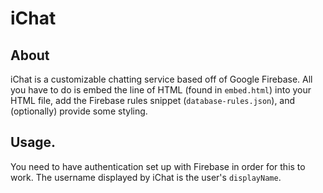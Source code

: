[//]: # (Below are automated headers used by iChat. Please do not change them.)
[//]: # (LATEST-VERSION: 0.1.1)
[//]: # (RELEASE: 3/28/18)
[//]: # (End automated headers.)
# iChat
## About
iChat is a customizable chatting service based off of Google Firebase. All you have to do is embed the line of HTML (found in `embed.html`) into your HTML file, add the Firebase rules snippet (`database-rules.json`), and (optionally) provide some styling.
## Usage.
You need to have authentication set up with Firebase in order for this to work. The username displayed by iChat is the user's `displayName`.
